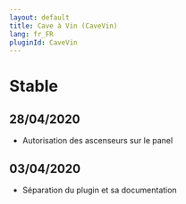 ```yaml
---
layout: default
title: Cave à Vin (CaveVin)
lang: fr_FR
pluginId: CaveVin
---
```

# Stable
## 28/04/2020
* Autorisation des ascenseurs sur le panel

## 03/04/2020
* Séparation du plugin et sa documentation
